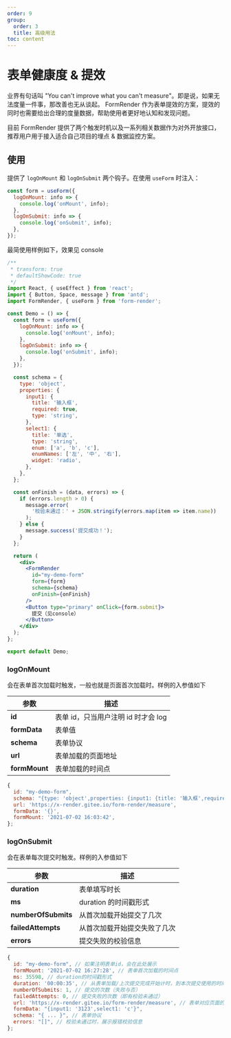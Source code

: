 ```yaml
---
order: 9
group:
  order: 3
  title: 高级用法
toc: content
---
```


# 表单健康度 & 提效

业界有句话叫 "You can't improve what you can't measure"。即是说，如果无法度量一件事，那改善也无从谈起。 FormRender 作为表单提效的方案，提效的同时也需要给出合理的度量数据，帮助使用者更好地认知和发现问题。

目前 FormRender 提供了两个触发时机以及一系列相关数据作为对外开放接口，推荐用户用于接入适合自己项目的埋点 & 数据监控方案。

## 使用

提供了 `logOnMount` 和 `logOnSubmit` 两个钩子。在使用 `useForm` 时注入：

```js
const form = useForm({
  logOnMount: info => {
    console.log('onMount', info);
  },
  logOnSubmit: info => {
    console.log('onSubmit', info);
  },
});
```

最简使用样例如下，效果见 console

```jsx
/**
 * transform: true
 * defaultShowCode: true
 */
import React, { useEffect } from 'react';
import { Button, Space, message } from 'antd';
import FormRender, { useForm } from 'form-render';

const Demo = () => {
  const form = useForm({
    logOnMount: info => {
      console.log('onMount', info);
    },
    logOnSubmit: info => {
      console.log('onSubmit', info);
    },
  });

  const schema = {
    type: 'object',
    properties: {
      input1: {
        title: '输入框',
        required: true,
        type: 'string',
      },
      select1: {
        title: '单选',
        type: 'string',
        enum: ['a', 'b', 'c'],
        enumNames: ['左', '中', '右'],
        widget: 'radio',
      },
    },
  };

  const onFinish = (data, errors) => {
    if (errors.length > 0) {
      message.error(
        '校验未通过：' + JSON.stringify(errors.map(item => item.name))
      );
    } else {
      message.success('提交成功！');
    }
  };

  return (
    <div>
      <FormRender
        id="my-demo-form"
        form={form}
        schema={schema}
        onFinish={onFinish}
      />
      <Button type="primary" onClick={form.submit}>
        提交（见console）
      </Button>
    </div>
  );
};

export default Demo;
```

### logOnMount

会在表单首次加载时触发，一般也就是页面首次加载时。样例的入参值如下

| 参数          | 描述                                |
| ------------- | ----------------------------------- |
| **id**        | 表单 id，只当用户注明 id 时才会 log |
| **formData**  | 表单值                              |
| **schema**    | 表单协议                            |
| **url**       | 表单加载的页面地址                  |
| **formMount** | 表单加载的时间点                    |

```js
{
  id: "my-demo-form",
  schema: "{type: 'object',properties: {input1: {title: '输入框',required: true,type: 'string'},select1:{title: '单选',... }",
  url: 'https://x-render.gitee.io/form-render/measure',
  formData: '{}',
  formMount: '2021-07-02 16:03:42',
};
```

### logOnSubmit

会在表单每次提交时触发。样例的入参值如下

| 参数                | 描述                         |
| ------------------- | ---------------------------- |
| **duration**        | 表单填写时长                 |
| **ms**              | duration 的时间戳形式        |
| **numberOfSubmits** | 从首次加载开始提交了几次     |
| **failedAttempts**  | 从首次加载开始提交失败了几次 |
| **errors**          | 提交失败的校验信息           |

```js
{
  id: "my-demo-form", // 如果注明表单id，会在此处展示
  formMount: '2021-07-02 16:27:28', // 表单首次加载的时间点
  ms: 35598, // duration的时间戳形式
  duration: '00:00:35', // 从表单加载/上次提交完成开始计时，到本次提交使用的时间
  numberOfSubmits: 1, // 提交的次数（失败与否）
  failedAttempts: 0, // 提交失败的次数（即有校验未通过）
  url: 'https://x-render.gitee.io/form-render/measure', // 表单对应页面的url
  formData: "{input1: '3123',select1: 'c'}",
  schema: "{ ... }", // 表单协议
  errors: "[]", // 校验未通过时，展示报错校验信息
};
```
